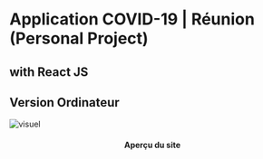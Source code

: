 # Application COVID-19 | Réunion (Personal Project)
## with React JS 
## Version Ordinateur

<div>
    <img src="public/image/apercu_appli" alt="visuel"/>
    <div align="center">
        <h4 topmargin="0" bottommargin="0">Aperçu du site</h4>
    </div>
</div>